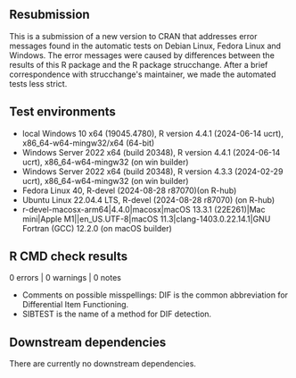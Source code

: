## Resubmission
This is a submission of a new version to CRAN that addresses error messages found in the automatic tests on Debian Linux, Fedora Linux and Windows. The error messages were caused by differences between the results of this R package and the R package strucchange. After a brief correspondence with strucchange's maintainer, we made the automated tests less strict. 

## Test environments
* local Windows 10 x64 (19045.4780), R version 4.4.1 (2024-06-14 ucrt), x86_64-w64-mingw32/x64 (64-bit)
* Windows Server 2022 x64 (build 20348), R version 4.4.1 (2024-06-14 ucrt), x86_64-w64-mingw32 (on win builder)
* Windows Server 2022 x64 (build 20348), R version 4.3.3 (2024-02-29 ucrt), x86_64-w64-mingw32 (on win builder)
* Fedora Linux 40, R-devel (2024-08-28 r87070)(on R-hub)
* Ubuntu Linux 22.04.4 LTS, R-devel (2024-08-28 r87070) (on R-hub)
* r-devel-macosx-arm64|4.4.0|macosx|macOS 13.3.1 (22E261)|Mac mini|Apple M1||en_US.UTF-8|macOS 11.3|clang-1403.0.22.14.1|GNU Fortran (GCC) 12.2.0 (on macOS builder)


## R CMD check results
0 errors | 0 warnings | 0 notes

- Comments on possible misspellings: DIF is the common abbreviation for Differential Item Functioning.
- SIBTEST is the name of a method for DIF detection.

## Downstream dependencies
There are currently no downstream dependencies.
